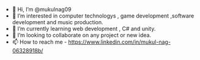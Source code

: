 - 👋 Hi, I’m @mukulnag09
- 👀 I’m interested in computer technologys , game development ,software development and music production.
- 🌱 I’m currently learning web development , C# and unity.
- 💞️ I’m looking to collaborate on any project or new idea.
- 📫 How to reach me - https://www.linkedin.com/in/mukul-nag-06328918b/

<!---
mukulnag09/mukulnag09 is a ✨ special ✨ repository because its `README.md` (this file) appears on your GitHub profile.
You can click the Preview link to take a look at your changes.
--->
